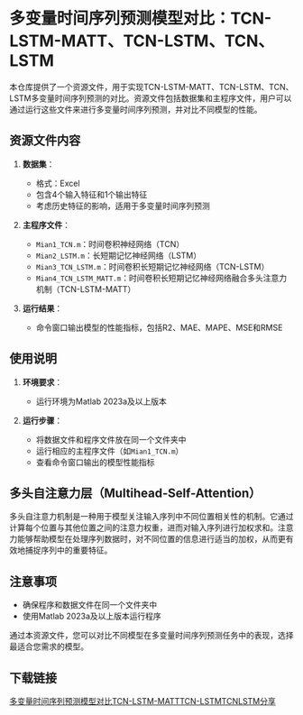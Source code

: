 # 多变量时间序列预测模型对比：TCN-LSTM-MATT、TCN-LSTM、TCN、LSTM

本仓库提供了一个资源文件，用于实现TCN-LSTM-MATT、TCN-LSTM、TCN、LSTM多变量时间序列预测的对比。资源文件包括数据集和主程序文件，用户可以通过运行这些文件来进行多变量时间序列预测，并对比不同模型的性能。

## 资源文件内容

1. **数据集**：
   - 格式：Excel
   - 包含4个输入特征和1个输出特征
   - 考虑历史特征的影响，适用于多变量时间序列预测

2. **主程序文件**：
   - `Mian1_TCN.m`：时间卷积神经网络（TCN）
   - `Mian2_LSTM.m`：长短期记忆神经网络（LSTM）
   - `Mian3_TCN_LSTM.m`：时间卷积长短期记忆神经网络（TCN-LSTM）
   - `Mian4_TCN_LSTM_MATT.m`：时间卷积长短期记忆神经网络融合多头注意力机制（TCN-LSTM-MATT）

3. **运行结果**：
   - 命令窗口输出模型的性能指标，包括R2、MAE、MAPE、MSE和RMSE

## 使用说明

1. **环境要求**：
   - 运行环境为Matlab 2023a及以上版本

2. **运行步骤**：
   - 将数据文件和程序文件放在同一个文件夹中
   - 运行相应的主程序文件（如`Mian1_TCN.m`）
   - 查看命令窗口输出的模型性能指标

## 多头自注意力层（Multihead-Self-Attention）

多头自注意力机制是一种用于模型关注输入序列中不同位置相关性的机制。它通过计算每个位置与其他位置之间的注意力权重，进而对输入序列进行加权求和。注意力能够帮助模型在处理序列数据时，对不同位置的信息进行适当的加权，从而更有效地捕捉序列中的重要特征。

## 注意事项

- 确保程序和数据文件在同一个文件夹中
- 使用Matlab 2023a及以上版本运行程序

通过本资源文件，您可以对比不同模型在多变量时间序列预测任务中的表现，选择最适合您需求的模型。

## 下载链接

[多变量时间序列预测模型对比TCN-LSTM-MATTTCN-LSTMTCNLSTM分享](https://pan.quark.cn/s/e191a4a889df)